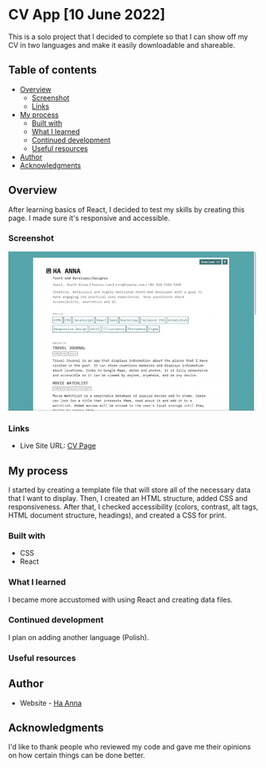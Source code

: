 # CV App [10 June 2022]

This is a solo project that I decided to complete so that I can show off my CV in two languages and make it easily downloadable and shareable.

## Table of contents

- [Overview](#overview)
  - [Screenshot](#screenshot)
  - [Links](#links)
- [My process](#my-process)
  - [Built with](#built-with)
  - [What I learned](#what-i-learned)
  - [Continued development](#continued-development)
  - [Useful resources](#useful-resources)
- [Author](#author)
- [Acknowledgments](#acknowledgments)

## Overview

After learning basics of React, I decided to test my skills by creating this page. I made sure it's responsive and accessible.

### Screenshot

![alt text](./ha-anna-cv-vercel.gif)

### Links

- Live Site URL: [CV Page](https://ha-anna-cv.vercel.app/)

## My process

I started by creating a template file that will store all of the necessary data that I want to display. Then, I created an HTML structure, added CSS and responsiveness.
After that, I checked accessibility (colors, contrast, alt tags, HTML document structure, headings), and created a CSS for print.

### Built with

- CSS
- React

### What I learned

I became more accustomed with using React and creating data files.

### Continued development

I plan on adding another language (Polish).

### Useful resources


## Author

- Website - [Ha Anna](https://haanna.com)

## Acknowledgments

I'd like to thank people who reviewed my code and gave me their opinions on how certain things can be done better.
